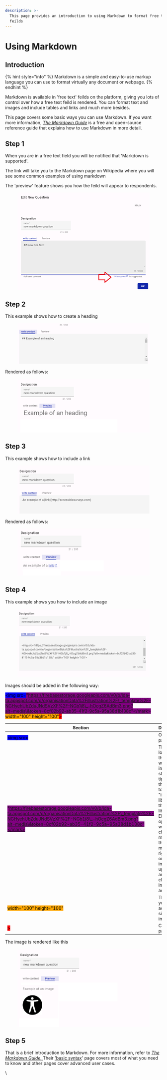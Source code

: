 ```yaml
---
description: >-
  This page provides an introduction to using Markdown to format free text
  feilds
---
```


# Using Markdown

## Introduction

{% hint style="info" %}
Markdown is a simple and easy-to-use markup language you can use to format virtually any document or webpage.
{% endhint %}

Markdown is available in 'free text' feilds on the platform, giving you lots of control over how a free text feild is rendered.  You can format text and images and include tables and links and much more besides.

This page covers some basic ways you can use Markdown.  If you want more information, [_The Markdown Guide_](https://www.markdownguide.org/) is a free and open-source reference guide that explains how to use Markdown in more detail. &#x20;

## Step 1

When you are in a free text field you will be notified that 'Markdown is supported'.  &#x20;

The link will take you to the Markdown page on Wikipedia where you will see some common examples of using markdown

The 'preview' feature shows you how the feild will appear to respondents.

<figure><img src="../../../.gitbook/assets/image (1) (3).png" alt=""><figcaption></figcaption></figure>

## Step 2

This example shows how to create a heading

<figure><img src="../../../.gitbook/assets/image (11).png" alt=""><figcaption></figcaption></figure>

Rendered as follows:

<figure><img src="../../../.gitbook/assets/image (10).png" alt=""><figcaption></figcaption></figure>

## Step 3

This example shows how to include a link

<figure><img src="../../../.gitbook/assets/image (6).png" alt=""><figcaption></figcaption></figure>

Rendered as follows:

<figure><img src="../../../.gitbook/assets/image (5).png" alt=""><figcaption></figcaption></figure>

## Step 4

This example shows you how to include an image

<figure><img src="../../../.gitbook/assets/image (23).png" alt=""><figcaption></figcaption></figure>

Images should be added in the following way:

<mark style="background-color:blue;">\<img src=</mark><mark style="background-color:purple;">"https://firebasestorage.googleapis.com/v0/b/ida-ta.appspot.com/o/organisationData%2Fillustration%2F\_template%2F-NGHyehUbZduJNdSVzXF%2F-NGb1j8\_-hOcgZ6AdBm3.png?alt=media\&token=8cf02b92-ab35-41f2-9c5a-95a38d1b138c"</mark> <mark style="background-color:orange;">width="100" height="100"</mark><mark style="background-color:red;">></mark>

| Section                                                                                                                                                                                                                                                                | Description                                                                                                                                                                                                                                                          |
| ---------------------------------------------------------------------------------------------------------------------------------------------------------------------------------------------------------------------------------------------------------------------- | -------------------------------------------------------------------------------------------------------------------------------------------------------------------------------------------------------------------------------------------------------------------- |
| <mark style="background-color:blue;">\<img src=</mark>                                                                                                                                                                                                                 | Opening parenthesis                                                                                                                                                                                                                                                  |
| <mark style="background-color:purple;">"https://firebasestorage.googleapis.com/v0/b/ida-ta.appspot.com/o/organisationData%2Fillustration%2F\_template%2F-NGHyehUbZduJNdSVzXF%2F-NGb1j8\_-hOcgZ6AdBm3.png?alt=media\&token=8cf02b92-ab35-41f2-9c5a-95a38d1b138c"</mark> | The location on the web where the image is stored.  A tip is to add the image to the "image library" (or the image library for ER, which opens when you choose a media from the ER menu), right click on the image once uploaded and then click "copy image address" |
| <mark style="background-color:orange;">width="100" height="100"</mark>                                                                                                                                                                                                 | This allows you to adjust the size of your image                                                                                                                                                                                                                     |
| <mark style="background-color:red;">></mark>                                                                                                                                                                                                                           | Closing parenthesis                                                                                                                                                                                                                                                  |

&#x20;The image is rendered like this

<figure><img src="../../../.gitbook/assets/image (1) (1).png" alt=""><figcaption></figcaption></figure>

## Step 5

That is a brief introduction to Markdown.  For more information, refer to [_The Markdown Guide._  ](https://www.markdownguide.org/)Their ['basic syntax](https://www.markdownguide.org/basic-syntax/)' page covers most of what you need to know and other pages cover advanced user cases. &#x20;

\
